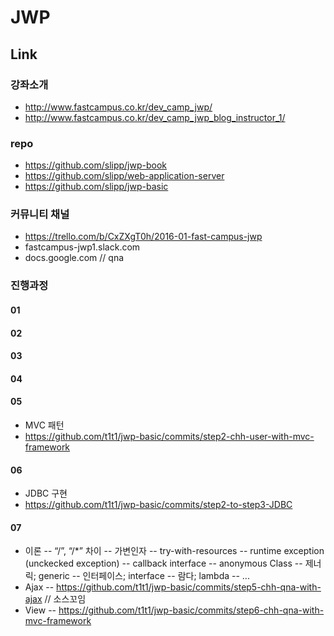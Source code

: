 # JWP

## Link

### 강좌소개
- http://www.fastcampus.co.kr/dev_camp_jwp/
- http://www.fastcampus.co.kr/dev_camp_jwp_blog_instructor_1/

### repo
- https://github.com/slipp/jwp-book
- https://github.com/slipp/web-application-server
- https://github.com/slipp/jwp-basic

### 커뮤니티 채널
- https://trello.com/b/CxZXgT0h/2016-01-fast-campus-jwp
- fastcampus-jwp1.slack.com
- docs.google.com // qna

### 진행과정

#### 01

#### 02

#### 03

#### 04

#### 05
- MVC 패턴
- https://github.com/t1t1/jwp-basic/commits/step2-chh-user-with-mvc-framework

#### 06
- JDBC 구현
- https://github.com/t1t1/jwp-basic/commits/step2-to-step3-JDBC

#### 07
- 이론
-- “/”, “/*” 차이
-- 가변인자
-- try-with-resources
-- runtime exception (unckecked exception)
-- callback interface
-- anonymous Class
-- 제너릭; generic
-- 인터페이스; interface
-- 람다; lambda
-- ...
- Ajax
-- https://github.com/t1t1/jwp-basic/commits/step5-chh-qna-with-ajax // 소스꼬임
- View
-- https://github.com/t1t1/jwp-basic/commits/step6-chh-qna-with-mvc-framework